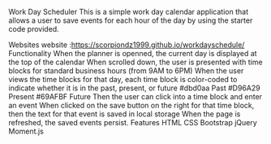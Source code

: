 Work Day Scheduler
This is a simple work day calendar application that allows a user to save events for each hour of the day by using the starter code provided.

Websites
website :https://scorpiondz1999.github.io/workdayschedule/
Functionality
When the planner is openned, the current day is displayed at the top of the calendar
When scrolled down, the user is presented with time blocks for standard business hours (from 9AM to 6PM)
When the user views the time blocks for that day, each time block is color-coded to indicate whether it is in the past, present, or future
#dbd0aa Past
#D96A29 Present
#69AFBF Future
Then the user can click into a time block and enter an event
When clicked on the save button on the right for that time block, then the text for that event is saved in local storage
When the page is refreshed, the saved events persist.
Features
HTML
CSS
Bootstrap
jQuery
Moment.js

